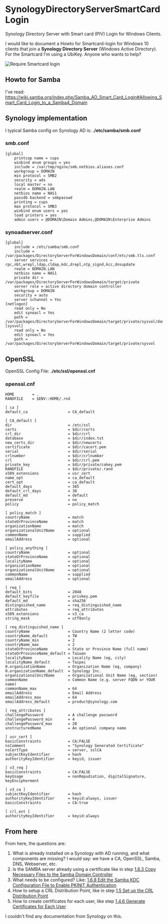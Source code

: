 # SynologyDirectoryServerSmartCardLogin
Synology Directory Server with Smart card (PIV) Login for Windows Clients.

I would like to document a Howto for Smartcard-login for Windows 10 clients that join a __Synology Directory Server__ (Windows Active Directory). For the Smartcard I'm using a UbiKey. Anyone who wants to help?

![Require Smartcard login](https://user-images.githubusercontent.com/8829775/114299531-16ae8f80-9abc-11eb-885e-57e1b15f4a55.png)


## Howto for Samba
I've read: https://wiki.samba.org/index.php/Samba_AD_Smart_Card_Login#Allowing_Smart_Card_Login_to_a_Samba4_Domain

## Synology implementation
I typical Samba config on Synology AD is: __./etc/samba/smb.conf__

### smb.conf ###

```shell
[global]
	printcap name = cups
	winbind enum groups = yes
	include = /var/tmp/nginx/smb.netbios.aliases.conf
	workgroup = DOMAIN
	min protocol = SMB2
	security = ads
	local master = no
	realm = DOMAIN.LAN
	netbios name = NAS1
	passdb backend = smbpasswd
	printing = cups
	max protocol = SMB3
	winbind enum users = yes
	load printers = yes
	admin users = @DOMAIN\Domain Admins,@DOMAIN\Enterprise Admins
```

### synoadserver.conf ###

```shell
[global]
    include = /etc/samba/smb.conf
    include = /var/packages/DirectoryServerForWindowsDomain/conf/etc/smb.tls.conf
    server services = rpc,nbt,wrepl,ldap,cldap,kdc,drepl,ntp_signd,kcc,dnsupdate
    realm = DOMAIN.LAN
    netbios name = NAS1
    private dir = /var/packages/DirectoryServerForWindowsDomain/target/private
    server role = active directory domain controller
    workgroup = DOMAIN
    security = auto
    server schannel = Yes
[netlogon]
    read only = No
    edit synoacl = Yes
    path = /var/packages/DirectoryServerForWindowsDomain/target/private/sysvol/domain.lan/scripts
[sysvol]
    read only = No
    edit synoacl = Yes
    path = /var/packages/DirectoryServerForWindowsDomain/target/private/sysvol
```

## OpenSSL ##

OpenSSL Config File: __./etc/ssl/openssl.cnf__

### openssl.cnf ###

```shell
HOME        = .
RANDFILE    = $ENV::HOME/.rnd

[ ca ]
default_ca                  = CA_default

[ CA_default ]
dir                         = /etc/ssl
certs                       = $dir/certs
crl_dir                     = $dir/crl
database                    = $dir/index.txt
new_certs_dir               = $dir/newcerts
certificate                 = $dir/cacert.pem
serial                      = $dir/serial
crlnumber                   = $dir/crlnumber
crl                         = $dir/crl.pem
private_key                 = $dir/private/cakey.pem
RANDFILE                    = $dir/private/.rand
x509_extensions             = usr_cert
name_opt                    = ca_default
cert_opt                    = ca_default
default_days                = 365
default_crl_days            = 30
default_md                  = default
preserve                    = no
policy                      = policy_match

[ policy_match ]
countryName                 = match
stateOrProvinceName         = match
organizationName            = match
organizationalUnitName      = optional
commonName                  = supplied
emailAddress                = optional

[ policy_anything ]
countryName                 = optional
stateOrProvinceName         = optional
localityName                = optional
organizationName            = optional
organizationalUnitName      = optional
commonName                  = supplied
emailAddress                = optional

[ req ]
default_bits                = 2048
default_keyfile             = privkey.pem
default_md                  = sha256
distinguished_name          = req_distinguished_name
attributes                  = req_attributes
x509_extensions             = v3_ca
string_mask                 = utf8only

[ req_distinguished_name ]
countryName                 = Country Name (2 letter code)
countryName_default         = TW
countryName_min             = 2
countryName_max             = 2
stateOrProvinceName         = State or Province Name (full name)
stateOrProvinceName_default = Taiwan
localityName                = Locality Name (eg, city)
localityName_default        = Taipei
0.organizationName          = Organization Name (eg, company)
0.organizationName_default  = Synology Inc.
organizationalUnitName      = Organizational Unit Name (eg, section)
commonName                  = Common Name (e.g. server FQDN or YOUR name)
commonName_max              = 64
emailAddress                = Email Address
emailAddress_max            = 64
emailAddress_default        = product@synology.com

[ req_attributes ]
challengePassword           = A challenge password
challengePassword_min       = 4
challengePassword_max       = 20
unstructuredName            = An optional company name

[ usr_cert ]
basicConstraints            = CA:FALSE
nsComment                   = "Synology Generated Certificate"
nsCertType                  = server, sslCA
subjectKeyIdentifier        = hash
authorityKeyIdentifier      = keyid, issuer

[ v3_req ]
basicConstraints            = CA:FALSE
keyUsage                    = nonRepudiation, digitalSignature, keyEncipherment

[ v3_ca ]
subjectKeyIdentifier        = hash
authorityKeyIdentifier      = keyid:always, issuer
basicConstraints            = CA:true

[ crl_ext ]
authorityKeyIdentifier      = keyid:always
```

## From here ##
From here, the questions are:
1. What is already installed on a Synology with AD running, and what components are missing? I would say: we have a CA, OpenSSL, Samba, DNS, Webserver, etc.
2. Is the SAMBA server already using a certificate like in step [1.6.3 Copy Necessary Files to the Samba Domain Controller](https://wiki.samba.org/index.php/Samba_AD_Smart_Card_Login#Copy_Necessary_Files_to_the_Samba_Domain_Controller)
3. What needs to be configured? Like: [1.6.8 Edit the Samba KDC Configuration File to Enable PKINIT Authentication](https://wiki.samba.org/index.php/Samba_AD_Smart_Card_Login#Edit_the_Samba_KDC_Configuration_File_to_Enable_PKINIT_Authentication)
4. How to setup a CRL Distribution Point, like in step [1.5 Set up the CRL Distribution Point](https://wiki.samba.org/index.php/Samba_AD_Smart_Card_Login#Set_up_the_CRL_Distribution_Point)
5. How to create certificates for each user, like step [1.4.6 Generate Certificates for Each User](https://wiki.samba.org/index.php/Samba_AD_Smart_Card_Login#Generate_Certificates_for_Each_User)

I couldn't find any documentation from Synology on this.
